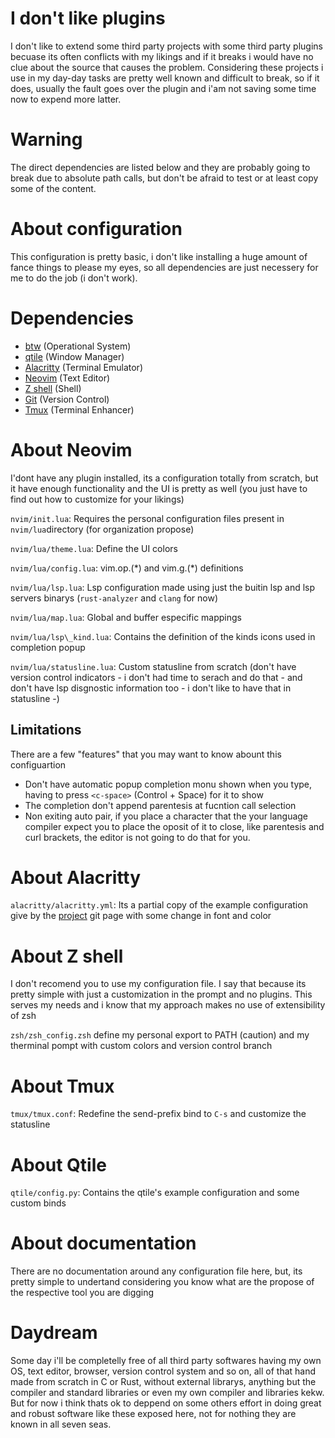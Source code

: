 # I don't like plugins
I don't like to extend some third party projects with some third party plugins becuase its often conflicts with my likings and if it breaks i would have no clue about the source that causes the problem. Considering these projects i use in my day-day tasks are pretty well known and difficult to break, so if it does, usually the fault goes over the plugin and i'am not saving some time now to expend more latter.

# Warning
The direct dependencies are listed below and they are probably going to break due to absolute path calls, but don't be afraid to test or at least copy some of the content.

# About configuration
This configuration is pretty basic, i don't like installing a huge amount of fance things to please my eyes, so all dependencies are just necessery for me to do the job (i don't work).

# Dependencies
* [btw](https://archlinux.org/) (Operational System)
* [qtile](https://qtile.org/) (Window Manager)
* [Alacritty](https://github.com/alacritty/alacritty) (Terminal Emulator)
* [Neovim](https://neovim.io/) (Text Editor)
* [Z shell](https://github.com/ohmyzsh/ohmyzsh/wiki/Installing-ZSH) (Shell)
* [Git](https://git-scm.com/) (Version Control)
* [Tmux](https://github.com/tmux/tmux/wiki) (Terminal Enhancer)

# About Neovim
I'dont have any plugin installed, its a configuration totally from scratch, but it have enough functionality and the UI is pretty as well (you just have to find out how to customize for your likings)

`nvim/init.lua`: Requires the personal configuration files present in `nvim/lua`directory (for organization propose)

`nvim/lua/theme.lua`: Define the UI colors

`nvim/lua/config.lua`: vim.op.(\*) and vim.g.(\*) definitions

`nvim/lua/lsp.lua`: Lsp configuration made using just the buitin lsp and lsp servers binarys (`rust-analyzer` and `clang` for now)

`nvim/lua/map.lua`: Global and buffer especific mappings 

`nvim/lua/lsp\_kind.lua`: Contains the definition of the kinds icons used in completion popup

`nvim/lua/statusline.lua`: Custom statusline from scratch (don't have version control indicators - i don't had time to serach and do that -  and don't have lsp disgnostic information too - i don't like to have that in statusline -)
## Limitations
There are a few "features" that you may want to know abount this configuartion
* Don't have automatic popup completion monu shown when you type, having to press `<c-space>` (Control + Space) for it to show
* The completion don't append parentesis at fucntion call selection
* Non exiting auto pair, if you place a character that the your language compiler expect you to place the oposit of it to close, like parentesis and curl brackets, the editor is not going to do that for you.

# About Alacritty
`alacritty/alacritty.yml`: Its a partial copy of the example configuration give by the [project](https://github.com/alacritty/alacritty) git page with some change in font and color

# About Z shell
I don't recomend you to use my configuration file. I say that because its pretty simple with just a customization in the prompt and no plugins. This serves my needs and i know that my approach makes no use of extensibility of zsh

`zsh/zsh_config.zsh` define my personal export to PATH (caution) and my therminal pompt with custom colors and version control branch

# About Tmux
`tmux/tmux.conf`: Redefine the send-prefix bind to `C-s` and customize the statusline

# About Qtile
`qtile/config.py`: Contains the qtile's example configuration and some custom binds

# About documentation
There are no documentation around any configuration file here, but, its pretty simple to undertand considering you know what are the propose of the respective tool you are digging

# Daydream
Some day i'll be completelly free of all third party softwares having my own OS, text editor, browser, version control system and so on, all of that hand made from scratch in C or Rust, without external librarys, anything but the compiler and standard libraries or even my own compiler and libraries kekw.
But for now i think thats ok to deppend on some others effort in doing great and robust software like these exposed here, not for nothing they are known in all seven seas.
